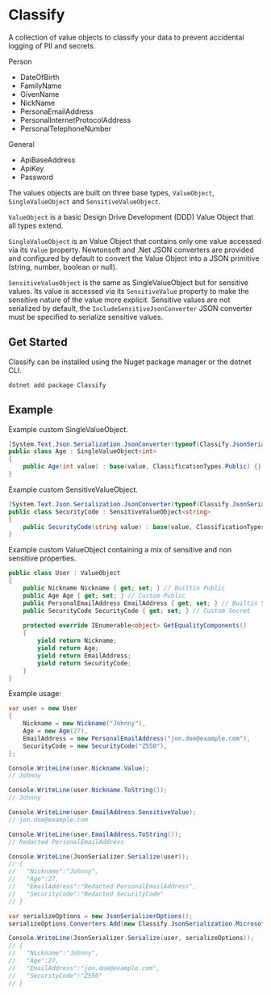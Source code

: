 # Classify
A collection of value objects to classify your data to prevent accidental logging of PII and secrets.

Person
* DateOfBirth
* FamilyName
* GivenName
* NickName
* PersonaEmailAddress
* PersonalInternetProtocolAddress
* PersonalTelephoneNumber

General
* ApiBaseAddress
* ApiKey
* Password

The values objects are built on three base types, `ValueObject`, `SingleValueObject` and `SensitiveValueObject`.

`ValueObject` is a basic Design Drive Development (DDD) Value Object that all types extend.

`SingleValueObject` is an Value Object that contains only one value accessed via its `Value` property. Newtonsoft and .Net JSON converters
are provided and configured by default to convert the Value Object into a JSON primitive (string, number, boolean or null).

`SensitiveValueObject` is the same as SingleValueObject but for sensitive values. Its value is accessed via its `SensitiveValue` property to make
the sensitive nature of the value more explicit. Sensitive values are not serialized by default, the `IncludeSensitiveJsonConverter` JSON converter
must be specified to serialize sensitive values.


## Get Started
Classify can be installed using the Nuget package manager or the dotnet CLI.
```
dotnet add package Classify
```

## Example

Example custom SingleValueObject.
```c#
[System.Text.Json.Serialization.JsonConverter(typeof(Classify.JsonSerialization.Microsoft.SingleValueObjectConverter))]
public class Age : SingleValueObject<int>
{
    public Age(int value) : base(value, ClassificationTypes.Public) {}
}
```

Example custom SensitiveValueObject.
```c#
[System.Text.Json.Serialization.JsonConverter(typeof(Classify.JsonSerialization.Microsoft.SingleValueObjectConverter))]
public class SecurityCode : SensitiveValueObject<string>
{
    public SecurityCode(string value) : base(value, ClassificationTypes.Secret) {}
}
```

Example custom ValueObject containing a mix of sensitive and non sensitive properties.
```c#
public class User : ValueObject
{
    public Nickname Nickname { get; set; } // Builtin Public
    public Age Age { get; set; } // Custom Public
    public PersonalEmailAddress EmailAddress { get; set; } // Builtin Sensitive PII
    public SecurityCode SecurityCode { get; set; } // Custom Secret
    
    protected override IEnumerable<object> GetEqualityComponents()
    {
        yield return Nickname;
        yield return Age;
        yield return EmailAddress;
        yield return SecurityCode;
    }
}
```

Example usage:
```c#
var user = new User
{
    Nickname = new Nickname("Johnny"),
    Age = new Age(27),
    EmailAddress = new PersonalEmailAddress("jon.doe@example.com"),
    SecurityCode = new SecurityCode("Z550"),
};

Console.WriteLine(user.Nickname.Value);
// Johnny

Console.WriteLine(user.Nickname.ToString());
// Johnny

Console.WriteLine(user.EmailAddress.SensitiveValue);
// jon.doe@example.com

Console.WriteLine(user.EmailAddress.ToString());
// Redacted PersonalEmailAddress

Console.WriteLine(JsonSerializer.Serialize(user));
// {
//   "Nickname":"Johnny",
//   "Age":27,
//   "EmailAddress":"Redacted PersonalEmailAddress",
//   "SecurityCode":"Redacted SecurityCode"
// }

var serializeOptions = new JsonSerializerOptions();
serializeOptions.Converters.Add(new Classify.JsonSerialization.Microsoft.IncludeSensitiveValueObjectConverter());

Console.WriteLine(JsonSerializer.Serialize(user, serializeOptions));
// {
//   "Nickname":"Johnny",
//   "Age":27,
//   "EmailAddress":"jon.doe@example.com",
//   "SecurityCode":"Z550"
// }
```
